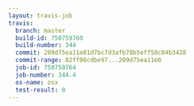 ```yaml
---
layout: travis-job
travis:
  branch: master
  build-id: 750759760
  build-number: 344
  commit: 209d75ea11e01d7bc7d3afb78b5eff58c84b3428
  commit-range: 82ff00cdbe97...209d75ea11e0
  job-id: 750759764
  job-number: 344.4
  os-name: osx
  test-result: 0
---
```

